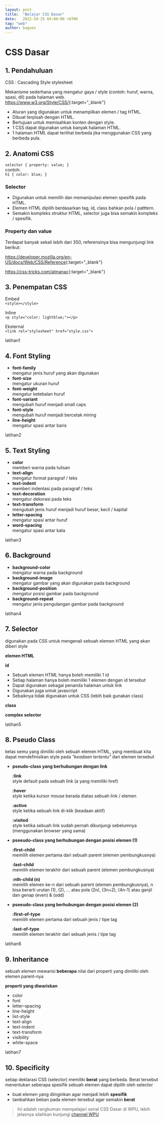 ```yaml
---
layout: post
title:  "Belajar CSS Dasar"
date:   2022-10-25 04:00:00 +0700
tag: "web"
author: bagoes
---
```

# CSS Dasar

## 1. Pendahuluan

CSS : Cascading Style stylesheet

Mekanisme sederhana yang mengatur gaya / style (contoh: huruf, warna, spasi, dll) pada halaman web.  
<https://www.w3.org/Style/CSS/>{:target="_blank"}

- Aturan yang digunakan untuk menampilkan elemen / tag HTML.
- Dibuat terpisah dengan HTML.
- Bertujuan untuk memisahkan konten dengan style.
- 1 CSS dapat digunakan untuk banyak halaman HTML.
- 1 halaman HTML dapat terlihat berbeda jika menggunakan CSS yang berbeda pula.

## 2. Anatomi CSS 

`selector { property: value; }`  
contoh:  
`h1 { color: blue; }`

### Selector 
- Digunakan untuk memilih dan memanipulasi elemen spesifik pada HTML. 
- Elemen HTML dipilih berdasarkan tag, id, class bahkan pola / patttern.
- Semakin kompleks struktur HTML, selector juga bisa semakin kompleks / spesifik.

### Property dan value
Terdapat banyak sekali lebih dari 350, referensinya bisa mengunjungi link berikut:

<https://developer.mozilla.org/en-US/docs/Web/CSS/Reference>{:target="_blank"}

<https://css-tricks.com/almanac>{:target="_blank"}

## 3. Penempatan CSS

Embed  
`<style></style>`

Inline  
`<p style="color: lightblue;"></p>`

Eksternal  
`<link rel="stylesheet" href="style.css">`

latihan1

## 4. Font Styling

- **font-family**  
  mengatur jenis huruf yang akan digunakan
- **font-size**  
  mengatur ukuran huruf
- **font-weight**  
  mengatur ketebalan huruf
- **font-variant**  
  mengubah huruf menjadi small caps
- **font-style**  
  mengubah huruf menjadi bercetak miring
- **line-height**  
  mengatur spasi antar baris

latihan2

## 5. Text Styling

- **color**  
  memberi warna pada tulisan
- **text-align**  
  mengatur format paragraf / teks
- **text-indent**  
  memberi indentasi pada paragraf / teks
- **text-decoration**  
  mengatur dekorasi pada teks
- **text-transform**  
  mengubah jenis huruf menjadi huruf besar, kecil / kapital
- **letter-spacing**  
  mengatur spasi antar huruf
- **word-spacing**  
  mengatur spasi antar kata

latihan3

## 6. Background

- **background-color**  
  mengatur warna pada background
- **background-image**  
  mengatur gambar yang akan digunakan pada background
- **background-position**  
  mengatur posisi gambar pada background
- **background-repeat**  
  mengatur jenis pengulangan gambar pada background

latihan4

## 7. Selector

digunakan pada CSS untuk mengenali sebuah elemen HTML yang akan diberi style

**elemen HTML**

**id**  
- Sebuah elemen HTML hanya boleh memiliki 1 id
- Setiap halaman hanya boleh memiliki 1 elemen dengan id tersebut
- Dapat digunakan sebagai penanda halaman untuk link
- Digunakan juga untuk javascript
- Sebaiknya tidak digunakan untuk CSS (lebih baik gunakan class)

**class**

**complex selector**

latihan5

## 8. Pseudo Class

kelas semu yang dimiliki oleh sebuah elemen HTML, yang membuat kita dapat mendefinisikan style pada *"keadaan tertentu"* dari elemen tersebut

- **pseudo-class yang berhubungan dengan link**

  **:link**  
  style default pada sebuah link (a yang memiliki href)

  **:hover**  
  style ketika kursor mouse berada diatas sebuah link / elemen

  **:active**  
  style ketika sebuah link di-klik (keadaan aktif)

  **:visited**  
  style ketika sebuah link sudah pernah dikunjungi sebelumnya (menggunakan browser yang sama)

- **pseeudo-class yang berhubungan dengan posisi elemen (1)**

  **:first-child**  
  memilih elemen pertama dari sebuah parent (elemen pembungkusnya)

  **:last-child**  
  memilih elemen terakhir dari sebuah parent (elemen pembungkusnya)

  **:nth-child (n)**  
  memilih elemen ke-n dari sebuah parent (elemen pembungkusnya), n bisa berarti urutan (1), (2), ... atau pola (2n), (3n+2), (4n-1) atau ganjil dan genap (even) & (odd)

- **pseeudo-class yang berhubungan dengan posisi elemen (2)**

  **:first-of-type**  
  memilih elemen pertama dari sebuah jenis / tipe tag

  **:last-of-type**  
  memilih elemen terakhir dari sebuah jenis / tipe tag

latihan6

## 9. Inheritance

sebuah elemen mewarisi **beberapa** nilai dari properti yang dimiliki oleh elemen parent-nya

**properti yang diwariskan**

- color
- font
- letter-spacing
- line-height
- list-style
- text-align
- text-indent
- text-transform
- visibility
- white-space

latihan7

## 10. Specificity

setiap deklarasi CSS (selector) memiliki **berat** yang berbeda. Berat tersebut menentukan seberapa spesifik sebuah elemen dapat dipilih oleh selector

- buat elemen yang diinginkan agar menjadi lebih **spesifik**
- tambahkan beban pada elemen tersebut agar semakin **berat**

> Ini adalah rangkuman mempelajari serial CSS Dasar di WPU, lebih jelasnya silahkan kunjungi [channel WPU](https://www.youtube.com/playlist?list=PLFIM0718LjIUBrbm6Gdh6k7ZUvPIAZm7p)